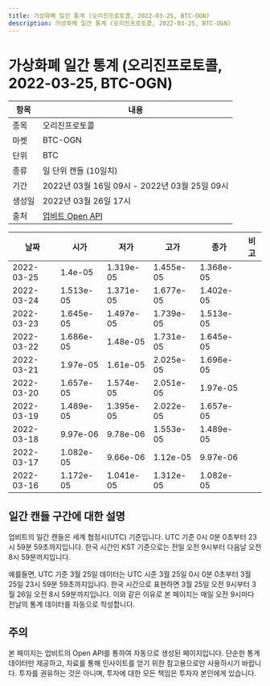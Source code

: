 ```yaml
---
title: 가상화폐 일간 통계 (오리진프로토콜, 2022-03-25, BTC-OGN)
description: 가상화폐 일간 통계 (오리진프로토콜, 2022-03-25, BTC-OGN)
---
```



가상화폐 일간 통계 (오리진프로토콜, 2022-03-25, BTC-OGN)
===

|항목|내용|
|--|--|
|종목|오리진프로토콜|
|마켓|BTC-OGN|
|단위|BTC|
|종류|일 단위 캔들 (10일치)|
|기간|2022년 03월 16일 09시 - 2022년 03월 25일 09시|
|생성일|2022년 03월 26일 17시|
|출처|[업비트 Open API](https://docs.upbit.com)|


|날짜|시가|저가|고가|종가|비고|
|--|--|--|--|--|--|
|2022-03-25|1.4e-05|1.319e-05|1.455e-05|1.368e-05|    |
|2022-03-24|1.513e-05|1.371e-05|1.677e-05|1.402e-05|    |
|2022-03-23|1.645e-05|1.497e-05|1.739e-05|1.513e-05|    |
|2022-03-22|1.686e-05|1.48e-05|1.731e-05|1.645e-05|    |
|2022-03-21|1.97e-05|1.61e-05|2.025e-05|1.696e-05|    |
|2022-03-20|1.657e-05|1.574e-05|2.051e-05|1.97e-05|    |
|2022-03-19|1.489e-05|1.395e-05|2.022e-05|1.657e-05|    |
|2022-03-18|9.97e-06|9.78e-06|1.553e-05|1.489e-05|    |
|2022-03-17|1.082e-05|9.66e-06|1.12e-05|9.97e-06|    |
|2022-03-16|1.172e-05|1.041e-05|1.312e-05|1.082e-05|    |


일간 캔들 구간에 대한 설명
---


업비트의 일간 캔들은 세계 협정시(UTC) 기준입니다. 
UTC 기준 0시 0분 0초부터 23시 59분 59초까지입니다. 
한국 시간인 KST 기준으로는 전일 오전 9시부터 다음날 오전 8시 59분까지입니다. 


예를들면, UTC 기준 3월 25일 데이터는 UTC 시준 3월 25일 0시 0분 0초부터 3월 25일 23시 59분 59초까지입니다. 
한국 시간으로 표현하면 3월 25일 오전 9시부터 3월 26일 오전 8시 59분까지입니다. 
이와 같은 이유로 본 페이지는 매일 오전 9시마다 전날의 통계 데이터를 자동으로 작성합니다. 


주의
---


본 페이지는 업비트의 Open API를 통하여 자동으로 생성된 페이지입니다. 
단순한 통계 데이터만 제공하고, 자료를 통해 인사이트를 얻기 위한 참고용으로만 사용하시기 바랍니다. 
투자를 권유하는 것은 아니며, 투자에 대한 모든 책임은 투자자 본인에게 있습니다. 
